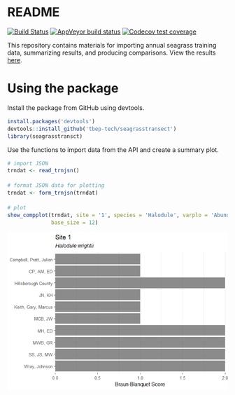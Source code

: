 
# README

[![Build
Status](https://travis-ci.org/tbep-tech/seagrasstransect.svg?branch=master)](https://travis-ci.org/tbep-tech/seagrasstransect)
[![AppVeyor build
status](https://ci.appveyor.com/api/projects/status/github/tbep-tech/seagrasstransect?branch=master&svg=true)](https://ci.appveyor.com/project/tbep-tech/seagrasstransect)
[![Codecov test
coverage](https://codecov.io/gh/tbep-tech/seagrasstransect/branch/master/graph/badge.svg)](https://codecov.io/gh/tbep-tech/seagrasstransect?branch=master)

This repository contains materials for importing annual seagrass
training data, summarizing results, and producing comparisons. View the
results [here](http://shiny.tbeptech.org/seagrasstransect/).

# Using the package

Install the package from GitHub using devtools.

``` r
install.packages('devtools')
devtools::install_github('tbep-tech/seagrasstransect')
library(seagrasstransct)
```

Use the functions to import data from the API and create a summary plot.

``` r
# import JSON
trndat <- read_trnjsn()

# format JSON data for plotting
trndat <- form_trnjsn(trndat)

# plot
show_compplot(trndat, site = '1', species = 'Halodule', varplo = 'Abundance', 
              base_size = 12)
```

![](readme_files/figure-gfm/unnamed-chunk-2-1.png)<!-- -->

